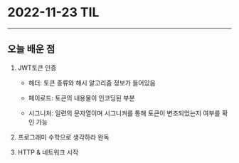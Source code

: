 # 2022-11-23 TIL

---

## 오늘 배운 점

1. JWT토큰 인증
    - 헤더: 토큰 종류와 해시 알고리즘 정보가 들어있음

    - 페이로드: 토큰의 내용물이 인코딩된 부분

    - 시그니처: 일련의 문자열이며 시그니켜를 통해 토큰이 변조되었는지 여부를 확인 가능

2. 프로그래미 수학으로 생각하라 완독

3. HTTP & 네트워크 시작